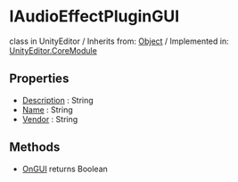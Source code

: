 # IAudioEffectPluginGUI
class in UnityEditor
 / Inherits from: <a href="https://docs.unity3d.com/6000.0/Documentation/ScriptReference/Object.html" target="_blank">Object</a> / Implemented in: <a href="https://docs.unity3d.com/6000.0/Documentation/ScriptReference/UnityEditor.CoreModule.html" target="_blank">UnityEditor.CoreModule</a>
## Properties
- <a href="https://docs.unity3d.com/6000.0/Documentation/ScriptReference/IAudioEffectPluginGUI-Description.html" target="_blank">Description</a> : String
- <a href="https://docs.unity3d.com/6000.0/Documentation/ScriptReference/IAudioEffectPluginGUI-Name.html" target="_blank">Name</a> : String
- <a href="https://docs.unity3d.com/6000.0/Documentation/ScriptReference/IAudioEffectPluginGUI-Vendor.html" target="_blank">Vendor</a> : String
## Methods
- <a href="https://docs.unity3d.com/6000.0/Documentation/ScriptReference/IAudioEffectPluginGUI.OnGUI.html" target="_blank">OnGUI</a> returns Boolean
